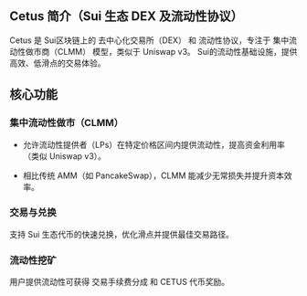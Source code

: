 ## Cetus 简介（Sui 生态 DEX 及流动性协议）
Cetus 是 Sui区块链上的 去中心化交易所（DEX） 和 流动性协议，专注于 集中流动性做市商（CLMM） 模型，类似于 Uniswap v3。
Sui的流动性基础设施，提供高效、低滑点的交易体验。

## 核心功能
### 集中流动性做市（CLMM）

- 允许流动性提供者（LPs）在特定价格区间内提供流动性，提高资金利用率（类似 Uniswap v3）。

- 相比传统 AMM（如 PancakeSwap），CLMM 能减少无常损失并提升资本效率。

### 交易与兑换

支持 Sui 生态代币的快速兑换，优化滑点并提供最佳交易路径。

### 流动性挖矿

用户提供流动性可获得 交易手续费分成 和 CETUS 代币奖励。